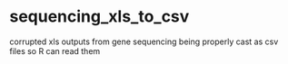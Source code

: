 # sequencing_xls_to_csv
corrupted xls outputs from gene sequencing being properly cast as csv files so R can read them
